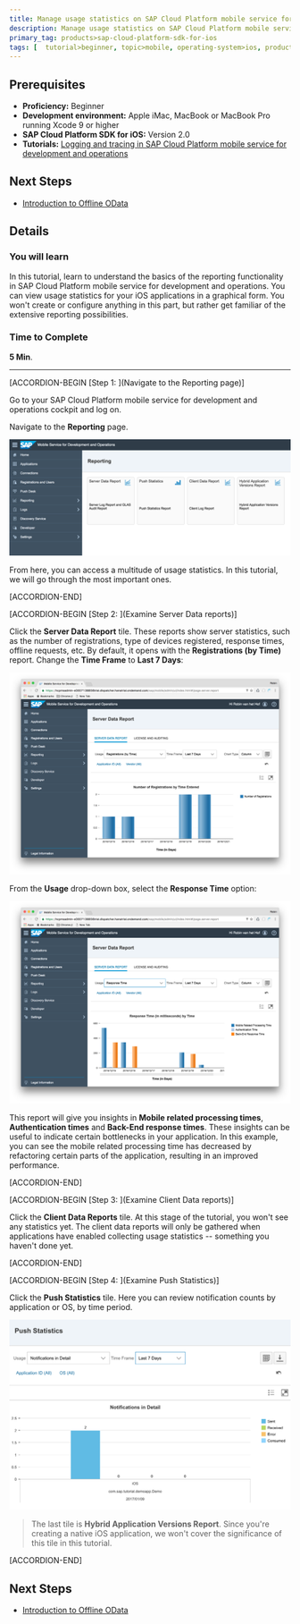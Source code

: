 ```yaml
---
title: Manage usage statistics on SAP Cloud Platform mobile service for development and operations
description: Manage usage statistics on SAP Cloud Platform mobile service for development and operations.
primary_tag: products>sap-cloud-platform-sdk-for-ios
tags: [  tutorial>beginner, topic>mobile, operating-system>ios, products>sap-cloud-platform, products>sap-cloud-platform-sdk-for-ios ]
---
```

## Prerequisites  
 - **Proficiency:** Beginner
 - **Development environment:** Apple iMac, MacBook or MacBook Pro running Xcode 9 or higher
 - **SAP Cloud Platform SDK for iOS:** Version 2.0
 - **Tutorials:** [Logging and tracing in SAP Cloud Platform mobile service for development and operations](https://www.sap.com/developer/tutorials/fiori-ios-hcpms-logging.html)

## Next Steps
 - [Introduction to Offline OData](https://www.sap.com/developer/tutorials/fiori-ios-hcpms-offline-odata-introduction.html)

## Details
### You will learn  
In this tutorial, learn to understand the basics of the reporting functionality in SAP Cloud Platform mobile service for development and operations. You can view usage statistics for your iOS applications in a graphical form. You won't create or configure anything in this part, but rather get familiar of the extensive reporting possibilities.

### Time to Complete
**5 Min**.

---

[ACCORDION-BEGIN [Step 1: ](Navigate to the Reporting page)]

Go to your SAP Cloud Platform mobile service for development and operations cockpit and log on.

Navigate to the **Reporting** page.

![Reporting](fiori-ios-hcpms-setup-01.png)

From here, you can access a multitude of usage statistics. In this tutorial, we will go through the most important ones.


[ACCORDION-END]

[ACCORDION-BEGIN [Step 2: ](Examine Server Data reports)]

Click the **Server Data Report** tile. These reports show server statistics, such as the number of registrations, type of devices registered, response times, offline requests, etc. By default, it opens with the **Registrations (by Time)** report. Change the **Time Frame** to **Last 7 Days**:

![Reporting](fiori-ios-hcpms-setup-02.png)

From the **Usage** drop-down box, select the **Response Time** option:

![Reporting](fiori-ios-hcpms-setup-03.png)

This report will give you insights in **Mobile related processing times**, **Authentication times** and **Back-End response times**. These insights can be useful to indicate certain bottlenecks in your application. In this example, you can see the mobile related processing time has decreased by refactoring certain parts of the application, resulting in an improved performance.


[ACCORDION-END]

[ACCORDION-BEGIN [Step 3: ](Examine Client Data reports)]

Click the **Client Data Reports** tile. At this stage of the tutorial, you won't see any statistics yet. The client data reports will only be gathered when applications have enabled collecting usage statistics -- something you haven't done yet.


[ACCORDION-END]

[ACCORDION-BEGIN [Step 4: ](Examine Push Statistics)]

Click the **Push Statistics** tile. Here you can review notification counts by application or OS, by time period.

![Reporting](fiori-ios-hcpms-setup-04.png)

> The last tile is **Hybrid Application Versions Report**. Since you're creating a native iOS application, we won't cover the significance of this tile in this tutorial.


[ACCORDION-END]

## Next Steps
- [Introduction to Offline OData](https://www.sap.com/developer/tutorials/fiori-ios-hcpms-offline-odata-introduction.html)
